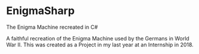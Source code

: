 # EnigmaSharp
The Enigma Machine recreated in C#

A faithful recreation of the Enigma Machine used by the Germans in World War II.
This was created as a Project in my last year at an Internship in 2018.
